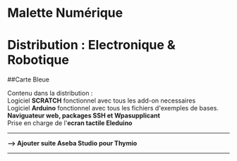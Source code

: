 # Malette Numérique
# Distribution : Electronique & Robotique
##Carte Bleue
<br />


Contenu dans la distribution :<br />
Logiciel **SCRATCH** fonctionnel avec tous les add-on necessaires<br />
Logiciel **Arduino** fonctionnel avec tous les fichiers d'exemples de bases.<br />
**Naviguateur web, packages SSH et Wpasupplicant**<br />
Prise en charge de l'**ecran tactile Eleduino**<br />

---

**--> Ajouter suite Aseba Studio pour Thymio**
____
